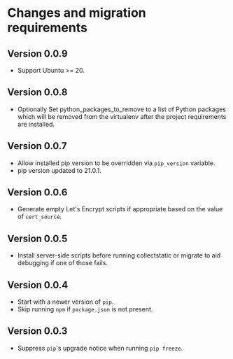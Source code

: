 # Changes and migration requirements

## Version 0.0.9

* Support Ubuntu >= 20.

## Version 0.0.8

* Optionally Set python_packages_to_remove to a list of Python packages which
  will be removed from the virtualenv after the project requirements are
  installed.

## Version 0.0.7

* Allow installed pip version to be overridden via `pip_version` variable.
* pip version updated to 21.0.1.

## Version 0.0.6

* Generate empty Let's Encrypt scripts if appropriate based on the value of
  `cert_source`.

## Version 0.0.5

* Install server-side scripts before running collectstatic or migrate
  to aid debugging if one of those fails.

## Version 0.0.4

* Start with a newer version of `pip`.
* Skip running `npm` if `package.json` is not present.

## Version 0.0.3

* Suppress `pip`'s upgrade notice when running `pip freeze`.
